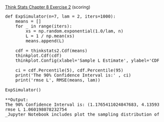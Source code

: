 [Think Stats Chapter 8 Exercise 2](http://greenteapress.com/thinkstats2/html/thinkstats2009.html#toc77) (scoring)
<pre>
def ExpSimulator(n=7, lam = 2, iters=1000):  
    means = []  
    for _ in range(iters):  
        xs = np.random.exponential(1.0/lam, n)  
        L = 1 / np.mean(xs)  
        means.append(L)  
    
    cdf = thinkstats2.Cdf(means)  
    thinkplot.Cdf(cdf)  
    thinkplot.Config(xlabel='Sample L Estimate', ylabel='CDF')
    
    ci = cdf.Percentile(5), cdf.Percentile(95)  
    print('The 90% Confidence Interval is:' , ci)  
    print('rmse L', RMSE(means, lam))  

ExpSimulator()  

**Output:  
The 90% Confidence Interval is: (1.1765411024847683, 4.13593779838711)  
rmse L 1.060198078232754  
_Jupyter Notebook includes plot the sampling distribution of the estimate L_**

